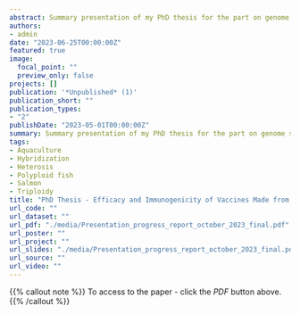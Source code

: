 ```yaml
---
abstract: Summary presentation of my PhD thesis for the part on genome sequencing and Analysis, comparative genomics of *Streptococcus iniae* and explaining about the manufacturing strategies of recombinant proteins vaccines (pDNA vaccines are not included..)
authors:
- admin
date: "2023-06-25T00:00:00Z"
featured: true
image:
  focal_point: ""
  preview_only: false
projects: []
publication: '*Unpublished* (1)'
publication_short: ""
publication_types:
- "2"
publishDate: "2023-05-01T00:00:00Z"
summary: Summary presentation of my PhD thesis for the part on genome sequencing and Analysis, comparative genomics of *Streptococcus iniae* and explaining about the manufacturing strategies of recombinant proteins vaccines (pDNA vaccines are not included..)
tags:
- Aquaculture
- Hybridization
- Heterosis
- Polyploid fish
- Salmon
- Triploidy
title: "PhD Thesis - Efficacy and Immunogenicity of Vaccines Made from Recombinant Protein and Plasmid DNA Technologies for the Prevention of Diseases Caused by *Streptococcus iniae* in Asian Seabass (*Lates calcarifer*)"
url_code: ""
url_dataset: ""
url_pdf: "./media/Presentation_progress_report_october_2023_final.pdf" 
url_poster: ""
url_project: ""
url_slides: "./media/Presentation_progress_report_october_2023_final.pdf"
url_source: ""
url_video: ""
---
```


{{% callout note %}} To access to the paper - click the *PDF*  button above. {{% /callout %}}

